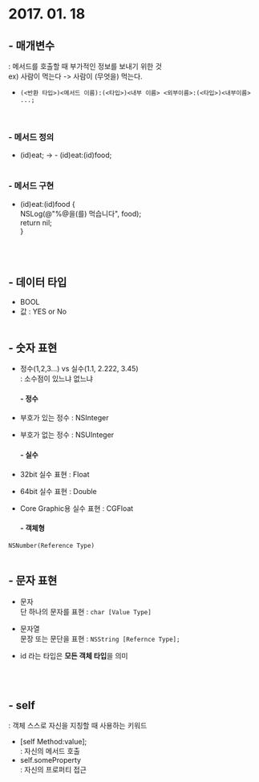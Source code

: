 # 2017. 01. 18

## - 매개변수

: 메서드를 호출할 때 부가적인 정보를 보내기 위한 것<br>
ex) 사람이 먹는다 -> 사람이 (무엇을) 먹는다.<br>
- ``(<반환 타입>)<메서드 이름):(<타입>)<내부 이름> <외부이름>:(<타입>)<내부이름> ...;``

<br>

### - 메서드 정의<br>

- (id)eat; -> - (id)eat:(id)food;<br><br>

### - 메서드 구현<br>

- (id)eat:(id)food {<br>
	NSLog(@"%@을(를) 먹습니다", food);<br> return nil;<br>}

<br><br>
	
## - 데이터 타입<br>

- BOOL<br>
- 값 : YES or No <br><br>

## - 숫자 표현<br>

- 정수(1,2,3...) vs 실수(1.1, 2.222, 3.45)<br>
: 소수점이 있느냐 없느냐<br>

	#### - 정수<br>
	
- 부호가 있는 정수 : NSInteger<br>
- 부호가 없는 정수 : NSUInteger<br>

	#### - 실수<br>
	
- 32bit 실수 표현 : Float<br>
- 64bit 실수 표현 : Double<br>
- Core Graphic용 실수 표현 : CGFloat<br>

	#### - 객체형<br>
``NSNumber(Reference Type)``<br><br>

## - 문자 표현<br>

- 문자<br>
단 하나의 문자를 표현 : ``char [Value Type]``<br>
- 문자열<br>
문장 또는 문단을 표현 : ``NSString [Refernce Type];`` <br>

- id 라는 타입은 **모든 객체 타입**을 의미

<br><br>

## - self<br>
: 객체 스스로 자신을 지칭할 때 사용하는 키워드

- [self Method:value];<br>
  : 자신의 메서드 호출 <br>
- self.someProperty<br>
  : 자신의 프로퍼티 접근<br>